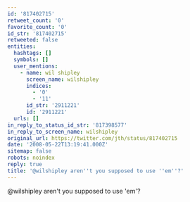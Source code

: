 ```yaml
---
id: '817402715'
retweet_count: '0'
favorite_count: '0'
id_str: '817402715'
retweeted: false
entities:
  hashtags: []
  symbols: []
  user_mentions:
    - name: wil shipley
      screen_name: wilshipley
      indices:
        - '0'
        - '11'
      id_str: '2911221'
      id: '2911221'
  urls: []
in_reply_to_status_id_str: '817398577'
in_reply_to_screen_name: wilshipley
original_url: https://twitter.com/jth/status/817402715
date: '2008-05-22T13:19:41.000Z'
sitemap: false
robots: noindex
reply: true
title: '@wilshipley aren''t you supposed to use ''em''?'
---
```


@wilshipley aren't you supposed to use 'em'?